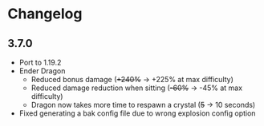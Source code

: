 # Changelog

## 3.7.0
* Port to 1.19.2
* Ender Dragon
  * Reduced bonus damage (~~+240%~~ -> +225% at max difficulty)
  * Reduced damage reduction when sitting (~~-60%~~ -> -45% at max difficulty)
  * Dragon now takes more time to respawn a crystal (~~5~~ -> 10 seconds)
* Fixed generating a bak config file due to wrong explosion config option